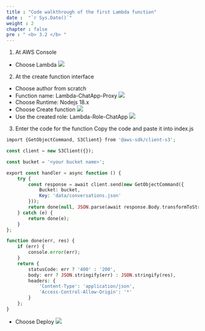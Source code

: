 ```yaml
---
title : "Code walkthrough of the first Lambda function"
date :  "`r Sys.Date()`" 
weight : 2
chapter : false
pre : " <b> 3.2 </b> "
---
```


1. At AWS Console
- Choose Lambda
![](../../WorkShop2/03.api/3.2.lambda/50.png?featherlight=false&width=50pc)
2. At the create function interface
- Choose author from scratch
- Function name: Lambda-ChatApp-Proxy 
![](../../WorkShop2/03.api/3.2.lambda/51.png?featherlight=false&width=50pc)
- Choose Runtime: Nodejs 18.x 
- Choose Create function
![](../../WorkShop2/03.api/3.2.lambda/52.png?featherlight=false&width=50pc)
- Use the created role: Lambda-Role-ChatApp
![](../../WorkShop2/03.api/3.2.lambda/53.png?featherlight=false&width=50pc)
3. Enter the code for the function Copy the code and paste it into index.js
```php
import {GetObjectCommand, S3Client} from '@aws-sdk/client-s3';

const client = new S3Client({});

const bucket = '<your bucket name>';

export const handler = async function () {
    try {
        const response = await client.send(new GetObjectCommand({
            Bucket: bucket,
            Key: 'data/conversations.json'
        }));
        return done(null, JSON.parse(await response.Body.transformToString()));
    } catch (e) {
        return done(e);
    }
};

function done(err, res) {
    if (err) {
        console.error(err);
    }
    return {
        statusCode: err ? '400' : '200',
        body: err ? JSON.stringify(err) : JSON.stringify(res),
        headers: {
            'Content-Type': 'application/json',
            'Access-Control-Allow-Origin': '*'
        }
    };
}
```
- Choose Deploy
![](../../WorkShop2/03.api/3.2.lambda/55.png?featherlight=false&width=50pc)
